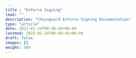```yaml
---
title : "Enforce Signing"
lead: ""
description: "Chainguard Enforce Signing Documentation"
type: "article"
date: 2023-01-24T08:48:45+00:00
lastmod: 2023-01-24T08:48:45+00:00
draft: false
images: []
weight: 560
---
```


